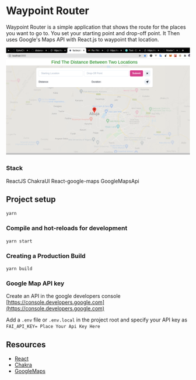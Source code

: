 # Waypoint Router

Waypoint Router is a simple application that shows the route for the places you want to go to. You set your starting point and drop-off point.
It Then uses Google's Maps API with React.js to waypoint that location.

![Screenshot](src/assets/Route_Location.png)

### Stack

ReactJS
ChakraUI
React-google-maps
GoogleMapsApi

## Project setup

```
yarn
```

### Compile and hot-reloads for development

```
yarn start
```

### Creating a Production Build

```
yarn build
```

### Google Map API key

Create an API in the google developers console [https://console.developers.google.com](https://console.developers.google.com)

Add a `.env` file or `.env.local` in the project root and specify your API key as `FAI_API_KEY= Place Your Api Key Here`

## Resources

* [React](https://reactjs.org/)
* [Chakra](https://chakra-ui.com/)
* [GoogleMaps](https://console.cloud.google.com/)
